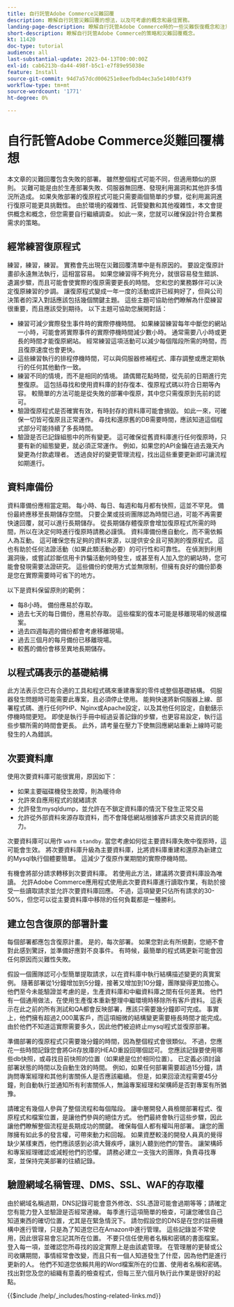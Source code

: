 ```yaml
---
title: 自行託管Adobe Commerce災難回覆
description: 瞭解自行託管災難回覆的想法，以及可考慮的概念和最佳實務。
landing-page-description: 瞭解自行託管Adobe Commerce時的一些災難恢復概念和注意事項。
short-description: 瞭解自行託管Adobe Commerce的策略和災難回覆概念。
kt: 11420
doc-type: tutorial
audience: all
last-substantial-update: 2023-04-13T00:00:00Z
exl-id: cab6213b-da44-498f-b5c1-e7f89e95038e
feature: Install
source-git-commit: 94d7a57dcd006251e8eefbdb4ec3a5e140bf43f9
workflow-type: tm+mt
source-wordcount: '1771'
ht-degree: 0%

---
```


# 自行託管Adobe Commerce災難回覆構想

本文章的災難回覆包含失敗的部署。 雖然整個程式可能不同，但適用類似的原則。 災難可能是由於生產部署失敗、伺服器無回應、發現利用漏洞和其他許多情況所造成。 如果失敗部署的復原程式可能只需要兩個簡單的步驟，從利用漏洞進行復原可能更具挑戰性。 由於環境的複雜性、託管變數和其他複雜性，本文會提供概念和概念，但您需要自行繼續調查。 如此一來，您就可以確保設計符合業務需求的策略。

## 經常練習復原程式

練習，練習，練習。 實務會先出現在災難回覆清單中是有原因的。 要設定復原計畫卻永遠無法執行，這相當容易。 如果您練習得不夠充分，就很容易發生錯誤、遺漏步驟，而且可能會使實際的復原需要更長的時間。 您和您的業務夥伴可以決定復原練習的步調。 讓復原程式變成一年一度的活動或許已經夠好了，但與公司決策者的深入對話應該包括幾個關鍵主題。 這些主題可協助他們瞭解為什麼練習很重要，而且應該受到期待。 以下主題可協助您展開對話：

* 練習可減少實際發生事件時的實際停機時間。 如果練習練習每年中斷您的網站一小時，可能會將實際事件的實際停機時間減少數小時。 通常需要八小時或更長的時間才能復原網站。 經常練習這項活動可以減少每個階段所需的時間，而且復原速度也會更快。
* 這些練習執行的排程停機時間，可以與伺服器修補程式、庫存調整或應定期執行的任何其他動作一致。
* 練習不同的情境，而不是相同的情境。 請偶爾花點時間，從先前的日期進行完整復原。 這包括尋找和使用資料庫的封存復本、復原程式碼以符合日期等內容。 較簡單的方法可能是從失敗的部署中復原，其中您只需復原到先前的認可。
* 驗證復原程式是否確實有效，有時封存的資料庫可能會損毀。 如此一來，可確保一切皆可復原且正常運作。 尋找和還原舊的DB需要時間，應該知道這個程式部分可能持續了多長時間。
* 驗證是否已記錄組態中的所有變更。 這可確保從舊資料庫進行任何復原時，只要有新的組態變更，就必須正常運作。 例如，如果您的API金鑰在過去幾天內變更為付款處理者。 透過良好的變更管理流程，找出這些重要更新即可讓流程如期進行。

## 資料庫備份

資料庫備份應相當定期。 每小時、每日、每週和每月都有快照，這並不罕見。 備份最終應移至長期儲存空間。 只要企業或技術團隊認為時間已過，可能不再需要快速回覆，就可以進行長期儲存。 從長期儲存體復原會增加復原程式所需的時間，所以在決定何時進行復原時請務必謹慎。 資料庫備份應自動化，而不需依賴人為互動。 這可確保您有足夠的資料來源，以提供安全且可預測的復原程式。 這也有助於任何法證活動（如果此類活動必要）的可行性和可靠性。 在偵測到利用漏洞後，或嘗試診斷信用卡詐騙活動何時發生，或甚至有人加入您的網站時，您可能會發現需要法證研究。 這些備份的使用方式並無限制，但擁有良好的備份節奏是您在實際需要時可省下的地方。

以下是資料保留原則的範例：

* 每8小時。 備份應易於存取。
* 過去七天的每日備份，應易於存取。 這些檔案的復本可能是移離現場的候選檔案。
* 過去四週每週的備份都會考慮移離現場。
* 過去三個月的每月備份已移離現場。
* 較舊的備份會移至異地長期儲存。

## 以程式碼表示的基礎結構

此方法表示您已有合適的工具和程式碼來重建專案的零件或整個基礎結構。 伺服器發生問題時可能需要此專案，且必須停止使用。 能夠快速將新伺服器上線、部署程式碼、進行任何PHP、Nginx或Apache設定，以及其他任何設定，自動錶示停機時間更短。 即使是執行手冊中經過妥善記錄的步驟，也更容易設定，執行這些步驟所需的時間會更長。 此外，請考量在壓力下使無回應網站重新上線時可能發生的人為錯誤。

## 次要資料庫

使用次要資料庫可能很實用，原因如下：

* 如果主要磁碟機發生故障，則為暖待命
* 允許來自應用程式的就緒請求
* 允許發生mysqldump，並允許在不鎖定資料庫的情況下發生正常交易
* 允許從外部資料來源存取資料，而不會降低網站根據客戶請求交易資訊的能力。

次要資料庫可以用作 `warm standby`. 當您考慮如何從主要資料庫失敗中復原時，這可能會生效。 將次要資料庫升級為主要資料庫，比將資料庫重建和還原為新建立的Mysql執行個體要簡單。 這減少了復原作業期間的實際停機時間。

有機會將部分請求轉移到次要資料庫。 若使用此方法，建議將次要資料庫設為唯讀。 允許Adobe Commerce應用程式使用此次要資料庫進行讀取作業，有助於接受一些讀取請求並允許次要資料庫回應。 不過，這項變更只佔所有請求的30-50%，但您可以從主要資料庫中移除的任何負載都是一種勝利。

## 建立包含復原的部署計畫

每個部署都應包含復原計畫。 是的，每次部署。 如果您對此有所規劃，您絕不會對此感到驚訝，並準備好應對不良事件。 有時候，最簡單的程式碼更新可能會因任何原因而災難性失敗。

假設一個團隊認可小型簡單提取請求，以在資料庫中執行結構描述變更的真實案例。 隨著部署從1分鐘增加到5分鐘，接著又增加到10分鐘，團隊變得更加擔心。 他們至今未能驗證並考慮的是，生產資料庫和中繼資料庫之間有任何差異。 他們有一個通用做法，在使用生產復本重新整理中繼環境時移除所有客戶資料。 這表示在此之前的所有測試和QA都會反映部署，應該只需要幾分鐘即可完成。 事實上，他們擁有超過2,000萬客戶，而這項細微的結構變更需要極長時間才能完成。 由於他們不知道這實際需要多久，因此他們被迫終止mysql程式並復原部署。

準備部署的復原程式只需要幾分鐘的時間，因為整個程式會很類似。 不過，您應花一些時間記錄您會將Git存放庫的HEAD重設回哪個認可。 您應該記錄要使用哪些db快照，或尋找目前快照的位置（如果總是位於相同位置）。 已定義必須討論部署狀態的時間以及自動生效的時間。 例如，如果任何部署需要超過15分鐘，請詢問專案經理和其他利害關係人是否應該繼續。 但是，如果回滾流程需要45分鐘，則自動執行並通知所有利害關係人，無論專案經理和架構師是否對專案有所猶豫。

請確定有幾個人參與了整個流程和每個階段。 讓中層開發人員檢閱部署程式、復原程式和檔案位置，是讓他們參與的絕佳方式。 他們最終會執行這些步驟，因此讓他們瞭解整個流程是長期成功的關鍵。 確保每個人都有權叫用部署。 讓您的團隊擁有如此多的發言權，可帶來動力和回報。 如果資歷較淺的開發人員真的覺得缺少某樣東西，他們應該感到必須大聲疾呼，讓別人聽到他們的警告。 讓架構師和專案經理確認或減輕他們的恐懼。 請務必建立一支強大的團隊，負責尋找專案，並保持完美部署的往績記錄。

## 驗證網域名稱管理、DMS、SSL、WAF的存取權

由於網域名稱過期，DNS記錄可能會意外修改、SSL憑證可能會過期等等；請確定您有能力登入並驗證是否經常連線。 每季進行這項簡單的檢查，可讓您確信自己知道東西的確切位置，尤其是在緊急情況下。 請勿假設您的DNS是在您的註冊機構中進行管理，只是為了知道您已在Amazon中進行管理。 這些記錄並不常使用，因此很容易會忘記其所在位置。 不要只信任使用者名稱和密碼的書面檔案。 登入每一項，並確認您所尋找的設定實際上是由該處管理。 在管理層的更替或公司收購期間，事情經常會改變，而且只有一個人知道發生了什麼，因為他們是進行更新的人。 他們不知道您依賴共用的Word檔案所在的位置、使用者名稱和密碼。 找出對您及您的組織有意義的檢查程式，但每三至六個月執行此作業是很好的起點。

{{$include /help/_includes/hosting-related-links.md}}
